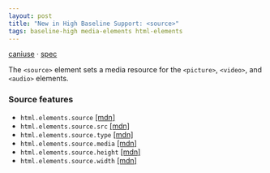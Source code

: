 ```yaml
---
layout: post
title: "New in High Baseline Support: <source>"
tags: baseline-high media-elements html-elements
---
```


[caniuse](https://caniuse.com/?search=source) · [spec](https://html.spec.whatwg.org/multipage/embedded-content.html#the-picture-element)

The `<source>` element sets a media resource for the `<picture>`, `<video>`, and `<audio>` elements.

### Source features

- ``html.elements.source`` [[mdn]](https://https://developer.mozilla.org/en-US/search?q=html.elements.source)
- ``html.elements.source.src`` [[mdn]](https://https://developer.mozilla.org/en-US/search?q=html.elements.source.src)
- ``html.elements.source.type`` [[mdn]](https://https://developer.mozilla.org/en-US/search?q=html.elements.source.type)
- ``html.elements.source.media`` [[mdn]](https://https://developer.mozilla.org/en-US/search?q=html.elements.source.media)
- ``html.elements.source.height`` [[mdn]](https://https://developer.mozilla.org/en-US/search?q=html.elements.source.height)
- ``html.elements.source.width`` [[mdn]](https://https://developer.mozilla.org/en-US/search?q=html.elements.source.width)
